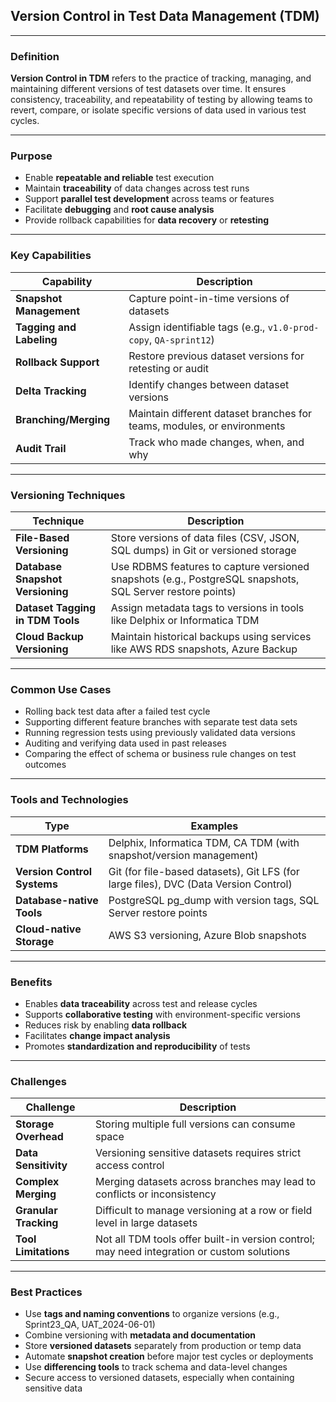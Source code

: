## Version Control in Test Data Management (TDM)

---

### Definition

**Version Control in TDM** refers to the practice of tracking, managing, and maintaining different versions of test datasets over time. It ensures consistency, traceability, and repeatability of testing by allowing teams to revert, compare, or isolate specific versions of data used in various test cycles.

---

### Purpose

* Enable **repeatable and reliable** test execution
* Maintain **traceability** of data changes across test runs
* Support **parallel test development** across teams or features
* Facilitate **debugging** and **root cause analysis**
* Provide rollback capabilities for **data recovery** or **retesting**

---

### Key Capabilities

| Capability               | Description                                                             |
| ------------------------ | ----------------------------------------------------------------------- |
| **Snapshot Management**  | Capture point-in-time versions of datasets                              |
| **Tagging and Labeling** | Assign identifiable tags (e.g., `v1.0-prod-copy`, `QA-sprint12`)        |
| **Rollback Support**     | Restore previous dataset versions for retesting or audit                |
| **Delta Tracking**       | Identify changes between dataset versions                               |
| **Branching/Merging**    | Maintain different dataset branches for teams, modules, or environments |
| **Audit Trail**          | Track who made changes, when, and why                                   |

---

### Versioning Techniques

| Technique                        | Description                                                                                               |
| -------------------------------- | --------------------------------------------------------------------------------------------------------- |
| **File-Based Versioning**        | Store versions of data files (CSV, JSON, SQL dumps) in Git or versioned storage                           |
| **Database Snapshot Versioning** | Use RDBMS features to capture versioned snapshots (e.g., PostgreSQL snapshots, SQL Server restore points) |
| **Dataset Tagging in TDM Tools** | Assign metadata tags to versions in tools like Delphix or Informatica TDM                                 |
| **Cloud Backup Versioning**      | Maintain historical backups using services like AWS RDS snapshots, Azure Backup                           |

---

### Common Use Cases

* Rolling back test data after a failed test cycle
* Supporting different feature branches with separate test data sets
* Running regression tests using previously validated data versions
* Auditing and verifying data used in past releases
* Comparing the effect of schema or business rule changes on test outcomes

---

### Tools and Technologies

| Type                        | Examples                                                                             |
| --------------------------- | ------------------------------------------------------------------------------------ |
| **TDM Platforms**           | Delphix, Informatica TDM, CA TDM (with snapshot/version management)                  |
| **Version Control Systems** | Git (for file-based datasets), Git LFS (for large files), DVC (Data Version Control) |
| **Database-native Tools**   | PostgreSQL pg\_dump with version tags, SQL Server restore points                     |
| **Cloud-native Storage**    | AWS S3 versioning, Azure Blob snapshots                                              |

---

### Benefits

* Enables **data traceability** across test and release cycles
* Supports **collaborative testing** with environment-specific versions
* Reduces risk by enabling **data rollback**
* Facilitates **change impact analysis**
* Promotes **standardization and reproducibility** of tests

---

### Challenges

| Challenge             | Description                                                                                |
| --------------------- | ------------------------------------------------------------------------------------------ |
| **Storage Overhead**  | Storing multiple full versions can consume space                                           |
| **Data Sensitivity**  | Versioning sensitive datasets requires strict access control                               |
| **Complex Merging**   | Merging datasets across branches may lead to conflicts or inconsistency                    |
| **Granular Tracking** | Difficult to manage versioning at a row or field level in large datasets                   |
| **Tool Limitations**  | Not all TDM tools offer built-in version control; may need integration or custom solutions |

---

### Best Practices

* Use **tags and naming conventions** to organize versions (e.g., Sprint23\_QA, UAT\_2024-06-01)
* Combine versioning with **metadata and documentation**
* Store **versioned datasets** separately from production or temp data
* Automate **snapshot creation** before major test cycles or deployments
* Use **differencing tools** to track schema and data-level changes
* Secure access to versioned datasets, especially when containing sensitive data
